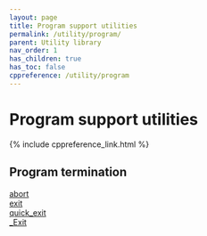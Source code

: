 ```yaml
---
layout: page
title: Program support utilities
permalink: /utility/program/
parent: Utility library
nav_order: 1
has_children: true
has_toc: false
cppreference: /utility/program
---
```


<style>
p {
    padding: 0px;
    margin: 0px;
}
</style>

# Program support utilities

{% include cppreference_link.html %}

## <a id="program-termination"></a> Program termination

[abort](abort.md)

[exit](exit.md)

[quick_exit](quick_exit.md)

[_Exit](_Exit.md)
